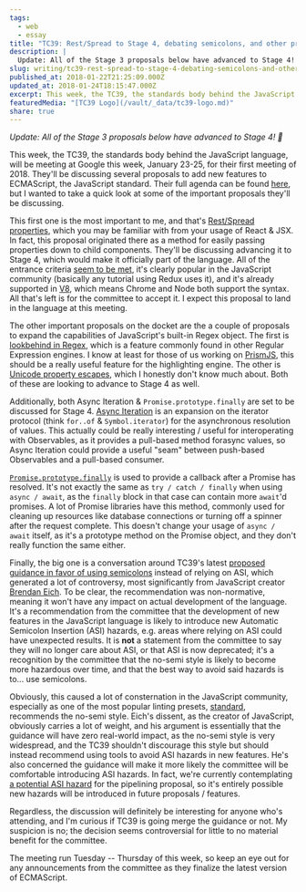 ```yaml
---
tags:
  - web
  - essay
title: "TC39: Rest/Spread to Stage 4, debating semicolons, and other proposals"
description: |
  Update: All of the Stage 3 proposals below have advanced to Stage 4! 🎉 This week, the TC39, the standards body behind the JavaScript language, will be meeting at Google this week, January 23-25, for their first meeting of 2018. They’ll be discussing several proposals to add new features to ECMAScript, the JavaScript standard. Their \[…]
slug: writing/tc39-rest-spread-to-stage-4-debating-semicolons-and-other-proposals
published_at: 2018-01-22T21:25:09.000Z
updated_at: 2018-01-24T18:15:47.000Z
excerpt: This week, the TC39, the standards body behind the JavaScript language, will be meeting at Google this week, January 23-25, for their first meeting of 2018. They'll be discussing several proposals to add new features to ECMAScript, the JavaScript standard. Their full agenda can be found here, but I wanted to take a quick look at some of the important proposals they'll be discussing.
featuredMedia: "[TC39 Logo](/vault/_data/tc39-logo.md)"
share: true
---
```


_Update: All of the Stage 3 proposals below have advanced to Stage 4! 🎉_

This week, the TC39, the standards body behind the JavaScript language, will be meeting at Google this week, January 23-25, for their first meeting of 2018. They'll be discussing several proposals to add new features to ECMAScript, the JavaScript standard. Their full agenda can be found [here](https://github.com/tc39/agendas/blob/master/2018/01.md), but I wanted to take a quick look at some of the important proposals they'll be discussing.

This first one is the most important to me, and that's [Rest/Spread properties](https://github.com/tc39/proposal-object-rest-spread), which you may be familiar with from your usage of React & JSX. In fact, this proposal originated there as a method for easily passing properties down to child components. They'll be discussing advancing it to Stage 4, which would make it officially part of the language. All of the entrance criteria [seem to be met](https://github.com/tc39/proposal-object-rest-spread/issues/32), it's clearly popular in the JavaScript community (basically any tutorial using Redux uses it), and it's already supported in [V8](https://developers.google.com/web/updates/2017/06/object-rest-spread), which means Chrome and Node both support the syntax. All that's left is for the committee to accept it. I expect this proposal to land in the language at this meeting.

The other important proposals on the docket are the a couple of proposals to expand the capabilities of JavaScript's built-in Regex object. The first is [lookbehind in Regex](https://github.com/tc39/proposal-regexp-lookbehind), which is a feature commonly found in other Regular Expression engines. I know at least for those of us working on [PrismJS](http://prismjs.com), this should be a really useful feature for the highlighting engine. The other is [Unicode property escapes](https://github.com/tc39/proposal-regexp-unicode-property-escapes), which I honestly don't know much about. Both of these are looking to advance to Stage 4 as well.

Additionally, both Async Iteration & `Promise.prototype.finally` are set to be discussed for Stage 4. [Async Iteration](https://github.com/tc39/proposal-async-iteration) is an expansion on the iterator protocol (think `for..of` & `Symbol.iterator`) for the asynchronous resolution of values. This actually could be really interesting / useful for interoperating with Observables, as it provides a pull-based method forasync values, so Async Iteration could provide a useful "seam" between push-based Observables and a pull-based consumer.

[`Promise.prototype.finally`](https://github.com/tc39/proposal-promise-finally) is used to provide a callback after a Promise has resolved. It's not exactly the same as `try / catch / finally` when using `async / await`, as the `finally` block in that case can contain more `await`'d promises. A lot of Promise libraries have this method, commonly used for cleaning up resources like database connections or turning off a spinner after the request complete. This doesn't change your usage of `async / await` itself, as it's a prototype method on the Promise object, and they don't really function the same either.

Finally, the big one is a conversation around TC39's latest [proposed guidance in favor of using semicolons](https://github.com/tc39/ecma262/pull/1062) instead of relying on ASI, which generated a lot of controversy, most significantly from JavaScript creator [Brendan Eich](https://twitter.com/BrendanEich/status/951554266535141377). To be clear, the recommendation was non-normative, meaning it won't have any impact on actual development of the language. It's a recommendation from the committee that the development of new features in the JavaScript language is likely to introduce new Automatic Semicolon Insertion (ASI) hazards, e.g. areas where relying on ASI could have unexpected results. It is **not** a statement from the committee to say they will no longer care about ASI, or that ASI is now deprecated; it's a recognition by the committee that the no-semi style is likely to become more hazardous over time, and that the best way to avoid said hazards is to... use semicolons.

Obviously, this caused a lot of consternation in the JavaScript community, especially as one of the most popular linting presets, [standard](https://standardjs.com/), recommends the no-semi style. Eich's dissent, as the creator of JavaScript, obviously carries a lot of weight, and his argument is essentially that the guidance will have zero real-world impact, as the no-semi style is very widespread, and the TC39 shouldn't discourage this style but should instead recommend using tools to avoid ASI hazards in new features. He's also concerned the guidance will make it more likely the committee will be comfortable introducing ASI hazards. In fact, we're currently contemplating [a potential ASI hazard](https://github.com/tc39/proposal-pipeline-operator/issues/83#issuecomment-359101924) for the pipelining proposal, so it's entirely possible new hazards will be introduced in future proposals / features.

Regardless, the discussion will definitely be interesting for anyone who's attending, and I'm curious if TC39 is going merge the guidance or not. My suspicion is no; the decision seems controversial for little to no material benefit for the committee.

The meeting run Tuesday -- Thursday of this week, so keep an eye out for any announcements from the committee as they finalize the latest version of ECMAScript.
